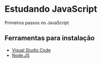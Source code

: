 # Estudando JavaScript
Primeiros passos no JavaScript

## Ferramentas para instalação

- [Visual Studio Code](https://code.visualstudio.com/download)
- [Node.JS](https://nodejs.org/en/download/)
